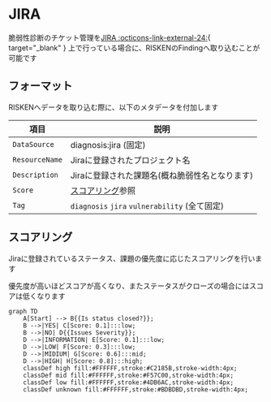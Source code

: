 # JIRA

脆弱性診断のチケット管理を[JIRA :octicons-link-external-24:](https://www.atlassian.com/ja/software/jira){ target="_blank" } 上で行っている場合に、RISKENのFindingへ取り込むことが可能です

## フォーマット

RISKENへデータを取り込む際に、以下のメタデータを付加します

| 項目            | 説明                                            |
| -------------- | ---------------------------------------------- |
| `DataSource`   | diagnosis:jira (固定)                           |
| `ResourceName` | Jiraに登録されたプロジェクト名                      |
| `Description`  | Jiraに登録された課題名(概ね脆弱性名となります)        |
| `Score`        | [スコアリング](/diagnosis/jira_concept/#_2)参照            |
| `Tag`          | `diagnosis` `jira` `vulnerability` (全て固定)    |


## スコアリング

Jiraに登録されているステータス、課題の優先度に応じたスコアリングを行います

優先度が高いほどスコアが高くなり、またステータスがクローズの場合にはスコアは低くなります

```mermaid
graph TD
    A[Start] --> B{{Is status closed?}};
    B -->|YES| C[Score: 0.1]:::low;
    B -->|NO| D{{Issues Severity}};
    D -->|INFORMATION| E[Score: 0.1]:::low;
    D -->|LOW| F[Score: 0.3]:::low;
    D -->|MIDIUM| G[Score: 0.6]:::mid;
    D -->|HIGH| H[Score: 0.8]:::high;
    classDef high fill:#FFFFFF,stroke:#C2185B,stroke-width:4px;
    classDef mid fill:#FFFFFF,stroke:#F57C00,stroke-width:4px;
    classDef low fill:#FFFFFF,stroke:#4DB6AC,stroke-width:4px;
    classDef unknown fill:#FFFFFF,stroke:#BDBDBD,stroke-width:4px;
```
